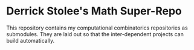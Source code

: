 Derrick Stolee's Math Super-Repo
================================

This repository contains my computational combinatorics repositories
as submodules. They are laid out so that the inter-dependent projects
can build automatically.

